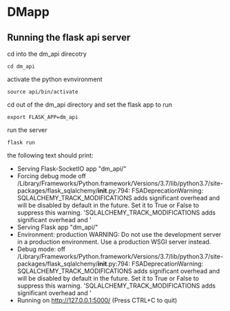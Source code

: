 # DMapp

## Running the flask api server

cd into the dm_api direcotry

`cd dm_api`

activate the python evnvironment

`source api/bin/activate`

cd out of the dm_api directory and set the flask app to run

`export FLASK_APP=dm_api`

run the server

`flask run`

the following text should print:

 * Serving Flask-SocketIO app "dm_api/"
 * Forcing debug mode off
/Library/Frameworks/Python.framework/Versions/3.7/lib/python3.7/site-packages/flask_sqlalchemy/__init__.py:794: FSADeprecationWarning: SQLALCHEMY_TRACK_MODIFICATIONS adds significant overhead and will be disabled by default in the future.  Set it to True or False to suppress this warning.
  'SQLALCHEMY_TRACK_MODIFICATIONS adds significant overhead and '
 * Serving Flask app "dm_api/"
 * Environment: production
   WARNING: Do not use the development server in a production environment.
   Use a production WSGI server instead.
 * Debug mode: off
/Library/Frameworks/Python.framework/Versions/3.7/lib/python3.7/site-packages/flask_sqlalchemy/__init__.py:794: FSADeprecationWarning: SQLALCHEMY_TRACK_MODIFICATIONS adds significant overhead and will be disabled by default in the future.  Set it to True or False to suppress this warning.
  'SQLALCHEMY_TRACK_MODIFICATIONS adds significant overhead and '
 * Running on http://127.0.0.1:5000/ (Press CTRL+C to quit)
